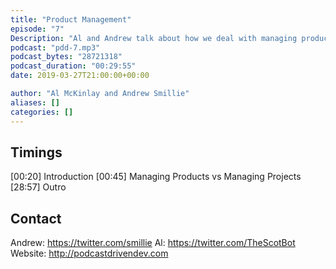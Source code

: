 ```yaml
---
title: "Product Management"
episode: "7"
Description: "Al and Andrew talk about how we deal with managing products, how they are built, who decides what happens, and priorities."
podcast: "pdd-7.mp3"
podcast_bytes: "28721318"
podcast_duration: "00:29:55"
date: 2019-03-27T21:00:00+00:00

author: "Al McKinlay and Andrew Smillie"
aliases: []
categories: []
---
```


## Timings

[00:20] Introduction
[00:45] Managing Products vs Managing Projects
[28:57] Outro

## Contact

Andrew: https://twitter.com/smillie
Al: https://twitter.com/TheScotBot
Website: http://podcastdrivendev.com
